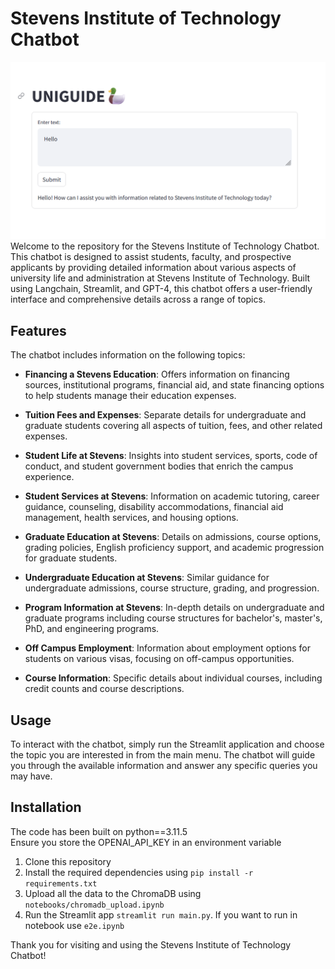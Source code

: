 # Stevens Institute of Technology Chatbot
![landing](imgs/landing.png)
Welcome to the repository for the Stevens Institute of Technology Chatbot. This chatbot is designed to assist students, faculty, and prospective applicants by providing detailed information about various aspects of university life and administration at Stevens Institute of Technology. Built using Langchain, Streamlit, and GPT-4, this chatbot offers a user-friendly interface and comprehensive details across a range of topics.

## Features

The chatbot includes information on the following topics:

- **Financing a Stevens Education**: Offers information on financing sources, institutional programs, financial aid, and state financing options to help students manage their education expenses.

- **Tuition Fees and Expenses**: Separate details for undergraduate and graduate students covering all aspects of tuition, fees, and other related expenses.

- **Student Life at Stevens**: Insights into student services, sports, code of conduct, and student government bodies that enrich the campus experience.

- **Student Services at Stevens**: Information on academic tutoring, career guidance, counseling, disability accommodations, financial aid management, health services, and housing options.

- **Graduate Education at Stevens**: Details on admissions, course options, grading policies, English proficiency support, and academic progression for graduate students.

- **Undergraduate Education at Stevens**: Similar guidance for undergraduate admissions, course structure, grading, and progression.

- **Program Information at Stevens**: In-depth details on undergraduate and graduate programs including course structures for bachelor's, master's, PhD, and engineering programs.

- **Off Campus Employment**: Information about employment options for students on various visas, focusing on off-campus opportunities.

- **Course Information**: Specific details about individual courses, including credit counts and course descriptions.

## Usage

To interact with the chatbot, simply run the Streamlit application and choose the topic you are interested in from the main menu. The chatbot will guide you through the available information and answer any specific queries you may have.

## Installation
The code has been built on python==3.11.5   
Ensure you store the OPENAI_API_KEY  in an environment variable

1. Clone this repository
2. Install the required dependencies using `pip install -r requirements.txt`
3. Upload all the data to the ChromaDB using `notebooks/chromadb_upload.ipynb`
3. Run the Streamlit app `streamlit run main.py`. If you want to run in notebook use `e2e.ipynb`

Thank you for visiting and using the Stevens Institute of Technology Chatbot!